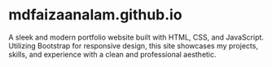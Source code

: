 # mdfaizaanalam.github.io
A sleek and modern portfolio website built with HTML, CSS, and JavaScript. Utilizing Bootstrap for responsive design, this site showcases my projects, skills, and experience with a clean and professional aesthetic.
